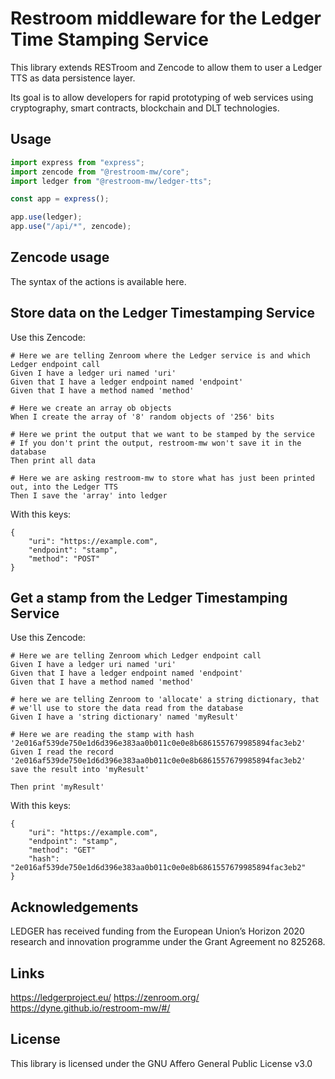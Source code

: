 # Restroom middleware for the Ledger Time Stamping Service

This library extends RESTroom and Zencode to allow them to user a Ledger TTS as data persistence layer.

Its goal is to allow developers for rapid prototyping of web services using cryptography, smart contracts, blockchain and DLT technologies.

## Usage


``` javascript
import express from "express";
import zencode from "@restroom-mw/core";
import ledger from "@restroom-mw/ledger-tts";

const app = express();

app.use(ledger);
app.use("/api/*", zencode);
```

## Zencode usage

The syntax of the actions is available here.

## Store data on the Ledger Timestamping Service

Use this Zencode:

```
# Here we are telling Zenroom where the Ledger service is and which Ledger endpoint call 
Given I have a ledger uri named 'uri'
Given that I have a ledger endpoint named 'endpoint'
Given that I have a method named 'method'

# Here we create an array ob objects
When I create the array of '8' random objects of '256' bits

# Here we print the output that we want to be stamped by the service
# If you don't print the output, restroom-mw won't save it in the database
Then print all data

# Here we are asking restroom-mw to store what has just been printed out, into the Ledger TTS
Then I save the 'array' into ledger
```

With this keys:

```
{
    "uri": "https://example.com",
    "endpoint": "stamp",
    "method": "POST"
}
```

## Get a stamp from the Ledger Timestamping Service

Use this Zencode:

```
# Here we are telling Zenroom which Ledger endpoint call 
Given I have a ledger uri named 'uri'
Given that I have a ledger endpoint named 'endpoint'
Given that I have a method named 'method'

# here we are telling Zenroom to 'allocate' a string dictionary, that 
# we'll use to store the data read from the database
Given I have a 'string dictionary' named 'myResult'

# Here we are reading the stamp with hash '2e016af539de750e1d6d396e383aa0b011c0e0e8b6861557679985894fac3eb2'
Given I read the record '2e016af539de750e1d6d396e383aa0b011c0e0e8b6861557679985894fac3eb2' save the result into 'myResult'

Then print 'myResult'
```

With this keys:

```
{
    "uri": "https://example.com",
    "endpoint": "stamp",
    "method": "GET"
    "hash": "2e016af539de750e1d6d396e383aa0b011c0e0e8b6861557679985894fac3eb2"
}
```


## Acknowledgements

LEDGER has received funding from the European Union’s Horizon 2020 research and innovation programme under the Grant Agreement no 825268.

## Links

https://ledgerproject.eu/
https://zenroom.org/
https://dyne.github.io/restroom-mw/#/

## License

This library is licensed under the GNU Affero General Public License v3.0